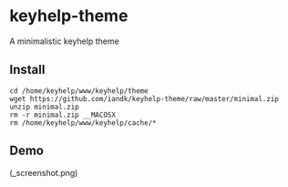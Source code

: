 # keyhelp-theme
A minimalistic keyhelp theme


## Install
```
cd /home/keyhelp/www/keyhelp/theme
wget https://github.com/iandk/keyhelp-theme/raw/master/minimal.zip
unzip minimal.zip
rm -r minimal.zip __MACOSX
rm /home/keyhelp/www/keyhelp/cache/*
```


## Demo
(_screenshot.png)
